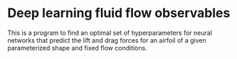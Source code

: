 # Deep learning fluid flow observables

This is a program to find an optimal set of hyperparameters for neural networks that predict the lift and drag forces for an airfoil of a given parameterized shape and fixed flow conditions.  
